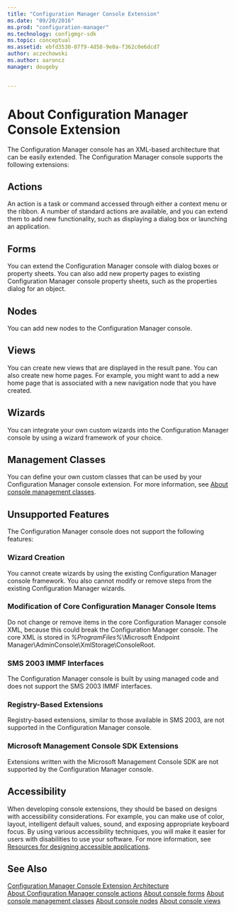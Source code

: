 ```yaml
---
title: "Configuration Manager Console Extension"
ms.date: "09/20/2016"
ms.prod: "configuration-manager"
ms.technology: configmgr-sdk
ms.topic: conceptual
ms.assetid: ebfd3530-07f9-4d58-9e0a-f362c0e6dcd7
author: aczechowski
ms.author: aaroncz
manager: dougeby


---
```

# About Configuration Manager Console Extension
The Configuration Manager console has an XML-based architecture that can be easily extended. The Configuration Manager console supports the following extensions:  

## Actions  
 An action is a task or command accessed through either a context menu or the ribbon. A number of standard actions are available, and you can extend them to add new functionality, such as displaying a dialog box or launching an application.  

## Forms  
 You can extend the Configuration Manager console with dialog boxes or property sheets. You can also add new property pages to existing Configuration Manager console property sheets, such as the properties dialog for an object.  

## Nodes  
 You can add new nodes to the Configuration Manager console.  

## Views  
 You can create new views that are displayed in the result pane. You can also create new home pages. For example, you might want to add a new home page that is associated with a new navigation node that you have created.  

## Wizards  
 You can integrate your own custom wizards into the Configuration Manager console by using a wizard framework of your choice.  

## Management Classes  
 You can define your own custom classes that can be used by your Configuration Manager console extension. For more information, see [About console management classes](about-configuration-manager-console-management-classes.md).  

## Unsupported Features  
 The Configuration Manager console does not support the following features:  

### Wizard Creation  
 You cannot create wizards by using the existing Configuration Manager console framework. You also cannot modify or remove steps from the existing Configuration Manager wizards.  

### Modification of Core Configuration Manager Console Items  
 Do not change or remove items in the core Configuration Manager console XML, because this could break the Configuration Manager console. The core XML is stored in *%ProgramFiles%*\Microsoft Endpoint Manager\AdminConsole\XmlStorage\ConsoleRoot.  

### SMS 2003 IMMF Interfaces  
 The Configuration Manager console is built by using managed code and does not support the SMS 2003 IMMF interfaces.  

### Registry-Based Extensions  
 Registry-based extensions, similar to those available in SMS 2003, are not supported in the Configuration Manager console.  

### Microsoft Management Console SDK Extensions  
 Extensions written with the Microsoft Management Console SDK are not supported by the Configuration Manager console.  

## Accessibility

When developing console extensions, they should be based on designs with accessibility considerations.  For example, you can make use of color, layout, intelligent default values, sound, and exposing appropriate keyboard focus.  By using various accessibility techniques, you will make it easier for users with disabilities to use your software.  For more information, see [Resources for designing accessible applications](/visualstudio/ide/reference/resources-for-designing-accessible-applications?view=vs-2019).  


## See Also  
 [Configuration Manager Console Extension Architecture](../../../../develop/core/servers/console/console-extension-architecture.md)   
 [About Configuration Manager console actions](configuration-manager-actions.md)
 [About console forms](about-configuration-manager-console-forms.md)
 [About console management classes](about-configuration-manager-console-management-classes.md)
 [About console nodes](about-configuration-manager-console-nodes.md)
 [About console views](about-configuration-manager-console-views.md)